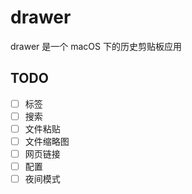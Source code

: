 # drawer
drawer 是一个 macOS 下的历史剪贴板应用


## TODO
- [ ] 标签
- [ ] 搜索
- [ ] 文件粘贴
- [ ] 文件缩略图
- [ ] 网页链接
- [ ] 配置
- [ ] 夜间模式